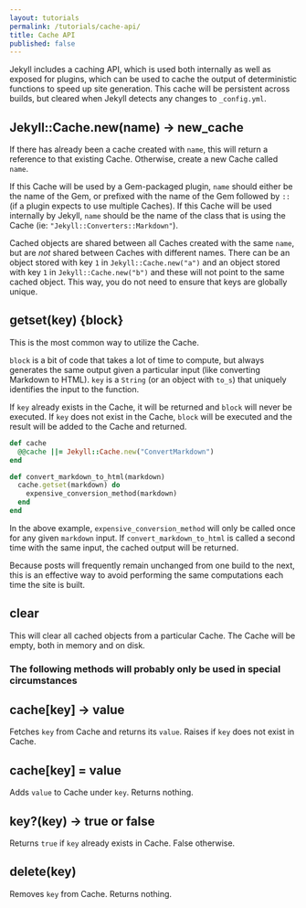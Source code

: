```yaml
---
layout: tutorials
permalink: /tutorials/cache-api/
title: Cache API
published: false
---
```


Jekyll includes a caching API, which is used both internally as well as exposed
for plugins, which can be used to cache the output of deterministic functions to
speed up site generation. This cache will be persistent across builds, but
cleared when Jekyll detects any changes to `_config.yml`.

## Jekyll::Cache.new(name) → new_cache

If there has already been a cache created with `name`, this will return a
reference to that existing Cache. Otherwise, create a new Cache called `name`.

If this Cache will be used by a Gem-packaged plugin, `name` should either be the
name of the Gem, or prefixed with the name of the Gem followed by `::` (if a
plugin expects to use multiple Caches). If this Cache will be used internally by
Jekyll, `name` should be the name of the class that is using the Cache (ie:
`"Jekyll::Converters::Markdown"`).

Cached objects are shared between all Caches created with the same `name`, but
are _not_ shared between Caches with different names. There can be an object
stored with key `1` in `Jekyll::Cache.new("a")` and an object stored with key
`1` in `Jekyll::Cache.new("b")` and these will not point to the same cached
object. This way, you do not need to ensure that keys are globally unique.

## getset(key) {block}

This is the most common way to utilize the Cache.

`block` is a bit of code that takes a lot of time to compute, but always
generates the same output given a particular input (like converting Markdown to
HTML). `key` is a `String` (or an object with `to_s`) that uniquely identifies
the input to the function.

If `key` already exists in the Cache, it will be returned and `block` will never
be executed. If `key` does not exist in the Cache, `block` will be executed and
the result will be added to the Cache and returned.

```ruby
def cache
  @@cache ||= Jekyll::Cache.new("ConvertMarkdown")
end

def convert_markdown_to_html(markdown)
  cache.getset(markdown) do
    expensive_conversion_method(markdown)
  end
end
```

In the above example, `expensive_conversion_method` will only be called once for
any given `markdown` input. If `convert_markdown_to_html` is called a second
time with the same input, the cached output will be returned.

Because posts will frequently remain unchanged from one build to the next, this
is an effective way to avoid performing the same computations each time the site
is built.

## clear

This will clear all cached objects from a particular Cache. The Cache will be
empty, both in memory and on disk.


### The following methods will probably only be used in special circumstances

## cache[key] → value

Fetches `key` from Cache and returns its `value`. Raises if `key` does not exist
in Cache.

## cache[key] = value

Adds `value` to Cache under `key`.
Returns nothing.

## key?(key) → true or false

Returns `true` if `key` already exists in Cache. False otherwise.

## delete(key)

Removes `key` from Cache.
Returns nothing.
